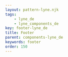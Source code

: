 ```yaml
---
layout: pattern-lyne.njk
tags: 
    - lyne_de
    - lyne_components_de
key: footer-lyne_de
title: Footer
parent: components-lyne_de
keywords: footer
order: 150
---
```

